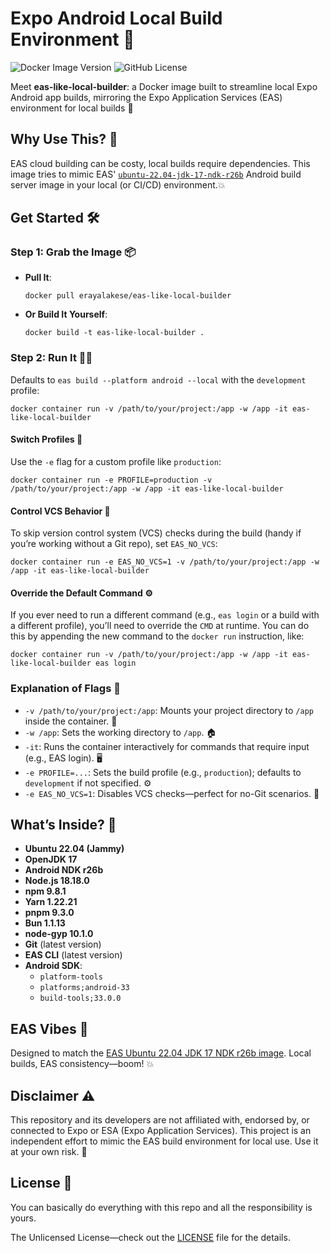Expo Android Local Build Environment 🚀
=================================

![Docker Image Version](https://img.shields.io/docker/v/erayalakese/eas-like-local-builder?label=docker) ![GitHub License](https://img.shields.io/github/license/erayalakese/eas-like-local-builder)

Meet **eas-like-local-builder**: a Docker image built to streamline local Expo Android app builds, mirroring the Expo Application Services (EAS) environment for local builds 🎯

Why Use This? 🤔
----------------

EAS cloud building can be costy, local builds require dependencies. This image tries to mimic EAS' [`ubuntu-22.04-jdk-17-ndk-r26b`](https://docs.expo.dev/build-reference/infrastructure/#ubuntu-2204-jdk-17-ndk-r26b-latest-sdk-51-sdk-52) Android build server image in your local (or CI/CD) environment.💥

Get Started 🛠️
---------------

### Step 1: Grab the Image 📦

*   **Pull It**:
    
        docker pull erayalakese/eas-like-local-builder
    
*   **Or Build It Yourself**:
    
        docker build -t eas-like-local-builder .
    

### Step 2: Run It 🏃‍♂️

Defaults to `eas build --platform android --local` with the `development` profile:

    docker container run -v /path/to/your/project:/app -w /app -it eas-like-local-builder

#### Switch Profiles 🔄

Use the `-e` flag for a custom profile like `production`:

    docker container run -e PROFILE=production -v /path/to/your/project:/app -w /app -it eas-like-local-builder

#### Control VCS Behavior 🚫

To skip version control system (VCS) checks during the build (handy if you’re working without a Git repo), set `EAS_NO_VCS`:

    docker container run -e EAS_NO_VCS=1 -v /path/to/your/project:/app -w /app -it eas-like-local-builder

#### Override the Default Command ⚙️

If you ever need to run a different command (e.g., `eas login` or a build with a different profile), you’ll need to override the `CMD` at runtime. You can do this by appending the new command to the `docker run` instruction, like:

    docker container run -v /path/to/your/project:/app -w /app -it eas-like-local-builder eas login

### Explanation of Flags 📜

*   `-v /path/to/your/project:/app`: Mounts your project directory to `/app` inside the container. 📂
*   `-w /app`: Sets the working directory to `/app`. 🏠
*   `-it`: Runs the container interactively for commands that require input (e.g., EAS login). 🖥️
*   `-e PROFILE=...`: Sets the build profile (e.g., `production`); defaults to `development` if not specified. ⚙️
*   `-e EAS_NO_VCS=1`: Disables VCS checks—perfect for no-Git scenarios. 🚫

What’s Inside? 🧰
-----------------

*   **Ubuntu 22.04 (Jammy)**
*   **OpenJDK 17**
*   **Android NDK r26b**
*   **Node.js 18.18.0**
*   **npm 9.8.1**
*   **Yarn 1.22.21**
*   **pnpm 9.3.0**
*   **Bun 1.1.13**
*   **node-gyp 10.1.0**
*   **Git** (latest version)
*   **EAS CLI** (latest version)
*   **Android SDK**:
    *   `platform-tools`
    *   `platforms;android-33`
    *   `build-tools;33.0.0`

EAS Vibes 🎉
------------

Designed to match the [EAS Ubuntu 22.04 JDK 17 NDK r26b image](https://docs.expo.dev/build-reference/infrastructure/#ubuntu-2204-jdk-17-ndk-r26b-latest-sdk-51-sdk-52). Local builds, EAS consistency—boom! 💥

Disclaimer ⚠️
-------------
This repository and its developers are not affiliated with, endorsed by, or connected to Expo or ESA (Expo Application Services). This project is an independent effort to mimic the EAS build environment for local use. Use it at your own risk. 🚧

License 📄
----------

You can basically do everything with this repo and all the responsibility is yours.

The Unlicensed License—check out the [LICENSE](LICENSE) file for the details.
